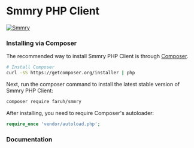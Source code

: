 # Smmry PHP Client

[![Smmry](http://smmry.com/sm_images/sm_logo.png)](http://smmry.com/)

### Installing via Composer

The recommended way to install Smmry PHP Client is through
[Composer](http://getcomposer.org).

```bash
# Install Composer
curl -sS https://getcomposer.org/installer | php
```

Next, run the composer command to install the latest stable version of Smmry PHP Client:

```bash
composer require faruh/smmry
```

After installing, you need to require Composer's autoloader:

```php
require_once 'vendor/autoload.php';
```

### Documentation